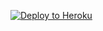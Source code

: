 ﻿
<p><a href="https://dashboard.heroku.com/new?template=https://github.com/XNJSJDN/Xray"> <img src="https://www.herokucdn.com/deploy/button.svg" alt="Deploy to Heroku" /></a></p>
